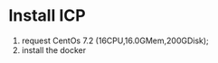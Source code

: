 Install ICP
===============================================

1. request CentOs 7.2 (16CPU,16.0GMem,200GDisk);
2. install the docker

